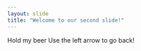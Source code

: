 ```yaml
---
layout: slide
title: "Welcome to our second slide!"
---
```

Hold my beer
Use the left arrow to go back!
